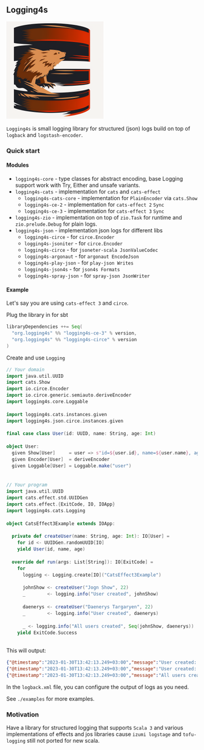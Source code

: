 ## Logging4s

<img width="256px" height="256px" src="logos/logging4s_logo_white.png"/>

`Logging4s` is small logging library for structured (json) logs build on top of `logback` and `logstash-encoder`.

### Quick start

#### Modules

* `logging4s-core` - type classes for abstract encoding, base Logging support work with Try, Either and unsafe variants.
* `logging4s-cats` - implementation for `cats` and `cats-effect`
    * `logging4s-cats-core` - implementation for `PlainEncoder` via `cats.Show`
    * `logging4s-ce-2` - implementation for `cats-effect 2` `Sync`
    * `logging4s-ce-3` - implementation for `cats-effect 3` `Sync`
* `logging4s-zio` - implementation on top of `zio.Task` for runtime and `zio.prelude.Debug` for plain logs.
* `logging4s-json` - implementation json logs for different libs
    * `logging4s-circe` - for `circe.Encoder`
    * `logging4s-jsoniter` - for `circe.Encoder`
    * `logging4s-circe` - for `jsoneter-scala JsonValueCodec`
    * `logging4s-argonaut` - for `argonaut EncodeJson`
    * `logging4s-play-json` - for `play-json Writes`
    * `logging4s-json4s` - for `json4s Formats`
    * `logging4s-spray-json` - for `spray-json JsonWriter`

#### Example

Let's say you are using `cats-effect 3` and `circe`.

Plug the library in for sbt
```scala
libraryDependencies ++= Seq(
  "org.logging4s" %% "logging4s-ce-3" % version,
  "org.logging4s" %% "logging4s-circe" % version
)
```

Create and use `Logging`

```scala
// Your domain
import java.util.UUID
import cats.Show
import io.circe.Encoder
import io.circe.generic.semiauto.deriveEncoder
import logging4s.core.Loggable

import logging4s.cats.instances.given
import logging4s.json.circe.instances.given

final case class User(id: UUID, name: String, age: Int)

object User:
  given Show[User]     = user => s"id=${user.id}, name=${user.name}, age=${user.age}"
  given Encoder[User]  = deriveEncoder
  given Loggable[User] = Loggable.make("user")


// Your program
import java.util.UUID
import cats.effect.std.UUIDGen
import cats.effect.{ExitCode, IO, IOApp}
import logging4s.cats.Logging

object CatsEffect3Example extends IOApp:

  private def createUser(name: String, age: Int): IO[User] =
    for id <- UUIDGen.randomUUID[IO]
    yield User(id, name, age)

  override def run(args: List[String]): IO[ExitCode] =
    for
      logging <- Logging.create[IO]("CatsEffect3Example")

      johnShow <- createUser("Jogn Show", 22)
      _        <- logging.info("User created", johnShow)
    
      daenerys <- createUser("Daenerys Targaryen", 22)
      _        <- logging.info("User created", daenerys)
    
      _ <- logging.info("All users created", Seq(johnShow, daenerys))
    yield ExitCode.Success
    
```

This will output:
```json
{"@timestamp":"2023-01-30T13:42:13.249+03:00","message":"User created: user -> (id=5db8c5e2-6275-437a-bca8-1ad8cd84fbd8, name=Jogn Show, age=22)","name":"CatsEffect3Example","level":"INFO","user":{"id":"5db8c5e2-6275-437a-bca8-1ad8cd84fbd8","name":"Jogn Show","age":22}}
{"@timestamp":"2023-01-30T13:42:13.249+03:00","message":"User created: user -> (id=c5e4bd53-abd8-4922-bcd2-5e40322e6b9b, name=Daenerys Targaryen, age=22)","name":"CatsEffect3Example","level":"INFO","user":{"id":"c5e4bd53-abd8-4922-bcd2-5e40322e6b9b","name":"Daenerys Targaryen","age":22}}
{"@timestamp":"2023-01-30T13:42:13.249+03:00","message":"All users created: users -> ([id=5db8c5e2-6275-437a-bca8-1ad8cd84fbd8, name=Jogn Show, age=22,id=c5e4bd53-abd8-4922-bcd2-5e40322e6b9b, name=Daenerys Targaryen, age=22])","name":"CatsEffect3Example","level":"INFO","users":[{"id":"5db8c5e2-6275-437a-bca8-1ad8cd84fbd8","name":"Jogn Show","age":22},{"id":"c5e4bd53-abd8-4922-bcd2-5e40322e6b9b","name":"Daenerys Targaryen","age":22}]}

```

In the `logback.xml` file, you can configure the output of logs as you need.

See `./examples` for more examples.

### Motivation

Have a library for structured logging that supports `Scala 3` and various implementations of effects and jos libraries
cause `izumi logstage` and `tofu-logging` still not ported for new scala.